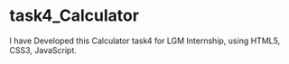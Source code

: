 # task4_Calculator
I have Developed this Calculator task4 for LGM Internship, using HTML5, CSS3, JavaScript.

